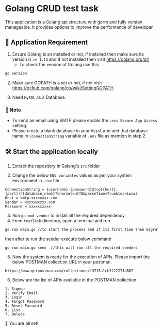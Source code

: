 # Golang CRUD test task

This application is a Golang api structure with gorm and fully version manageable. It provides options to improve the
performance of developer

## 🙇 Application Requirement

1. Ensure Golang is an installed or not, if installed then make sure its version is ```>= 1.13``` and if not installed
   then visit https://golang.org/dl/
    * To check the version of Golang use this

```bash   
go version
```

2. Make sure GOPATH is a set or not, if not visit https://github.com/golang/go/wiki/SettingGOPATH

3. Need ```MySQL``` as a Database.

### 🎵 Note

- To send an email using SMTP please enable the ```Less Secure App Access``` setting.
- Please create a blank database in your ```Mysql``` and add that database name in ```ConnectionString``` variable
  of ```.env``` file as mention in step 2

## 🛠️ Start the application locally

1. Extract the repository in Golang's ```src``` folder

2. Change the below ```ENV variables``` values as per your system environment in ```.env``` file.

```
ConnectionString = {username}:{password}@tcp({host}:{port})/{database_name}?charset=utf8&parseTime=True&loc=Local
Host = smtp.xxxxxxxx.com
Sender = xxxxx@xxxx.com
Password = xxxxxxxxxx
```

3. Run `go mod vendor` to install all the required dependency
4. From ```testTask``` directory, open a terminal and run

```bash 
go run main.go //to start the process and if its first time then migrate all the required tables
```

then after to run the seeder execute below command

```bash
go run main.go seed  //this will run all the required seeders
```

5. Now the system is ready for the execution of APIs. Please import the below POSTMAN collection URL in your postman.

```   
https://www.getpostman.com/collections/f3715a1cb5227271a567
```

6. Below are the list of APIs available in the POSTMAN collection

```
1. Signup
2. Verify Email
3. Login
4. Forgot Password
5. Reset Password
6. List
7. Delete
```

🌟 You are all set!
